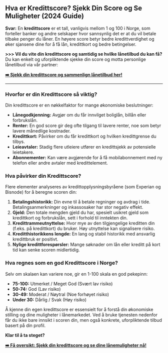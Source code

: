 ## Hva er Kredittscore? Sjekk Din Score og Se Muligheter (2024 Guide)

**Svar:** En **kredittscore** er et tall, vanligvis mellom 1 og 100 i Norge, som forteller banker og andre selskaper hvor sannsynlig det er at du vil betale tilbake penger du låner. En høyere score betyr bedre kredittverdighet og øker sjansene dine for å få lån, kredittkort og bedre betingelser.

**>>> Vil du vite din kredittscore og samtidig se hvilke lånetilbud du kan få?**
Du kan enkelt og uforpliktende sjekke din score og motta personlige lånetilbud via vår partner:

**[➡️ Sjekk din kredittscore og sammenlign lånetilbud her!](https://adtr.co/oeswcz)**

---

### Hvorfor er din Kredittscore så viktig?

Din kredittscore er en nøkkelfaktor for mange økonomiske beslutninger:

*   **Lånegodkjenning:** Avgjør om du får innvilget boliglån, billån eller forbrukslån.
*   **Renter:** En god score gir deg ofte tilgang til lavere renter, noe som betyr lavere månedlige kostnader.
*   **Kredittkort:** Påvirker om du får kredittkort og hvilken kredittgrense du tilbys.
*   **Leieavtaler:** Stadig flere utleiere utfører en kredittsjekk av potensielle leietakere.
*   **Abonnementer:** Kan være avgjørende for å få mobilabonnement med ny telefon eller andre avtaler med kredittelement.

### Hva påvirker din Kredittscore?

Flere elementer analyseres av kredittopplysningsbyråene (som Experian og Bisnode) for å beregne scoren din:

1.  **Betalingshistorikk:** Din evne til å betale regninger og avdrag i tide. Betalingsanmerkninger og inkassosaker har stor negativ effekt.
2.  **Gjeld:** Den totale mengden gjeld du har, spesielt usikret gjeld som kredittkort og forbrukslån, sett i forhold til inntekten din.
3.  **Kredittrammeutnyttelse:** Hvor mye av den tilgjengelige kreditten din (f.eks. på kredittkort) du bruker. Høy utnyttelse kan signalisere risiko.
4.  **Kreditthistorikkens lengde:** En lang og stabil historikk med ansvarlig kredittbruk er positivt.
5.  **Nylige kredittforespørsler:** Mange søknader om lån eller kreditt på kort tid kan senke scoren midlertidig.

### Hva regnes som en god Kredittscore i Norge?

Selv om skalaen kan variere noe, gir en 1-100 skala en god pekepinn:

*   **75-100:** Utmerket / Meget God (Svært lav risiko)
*   **50-74:** God (Lav risiko)
*   **30-49:** Moderat / Nøytral (Noe forhøyet risiko)
*   **Under 30:** Dårlig / Svak (Høy risiko)

Å kjenne din egen kredittscore er essensielt for å forstå din økonomiske stilling og dine muligheter i lånemarkedet. Ved å bruke tjenesten nedenfor får du ikke bare innsikt i scoren din, men også konkrete, uforpliktende tilbud basert på din profil.

**Klar til å ta steget?**

**[➡️ Få oversikt: Sjekk din kredittscore og se dine lånemuligheter nå!](https://adtr.co/oeswcz)**
